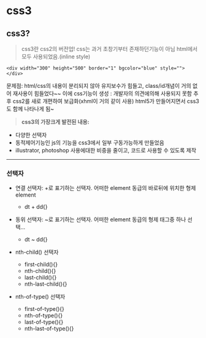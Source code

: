 # css3
## css3? 
> css3란 css2의 버전업!
css는 과거 초창기부터 존재하던기능이 아님 html에서 모두 사용되었음.(inline style)

```
<div width="300" height="500" border="1" bgcolor="blue" style="">
</div>
```
문제점: html/css의 내용이 분리되지 않아 유지보수가 힘들고, class/id개념이 거의 없어 재사용이 힘들었다~~
이에 css기능이 생성 : 개발자의 의견에의해 사용되지 못함
추후 css2를 새로 개편하여 보급화(xhml이 거의 같이 사용)
html5가 만들어지면서 css3도 함께 나타나게 됨~

> **css3의 가장크게 발전된 내용:**
- 다양한 선택자
- 동적제어기능인 js의 기능을 css3에서 일부 구동가능하게 만들었음
- illustrator, photoshop 사용에대한 비중을 줄이고, 코드로 사용할 수 있도록 제작
___

### 선택자
* 연결 선택자: +로 표기하는 선택자. 어떠한 element 동급의 바로뒤에 위치한 형제 element
	- dt + dd{} 
* 동위 선택자: ~로 표기하는 선택자. 어떠한 element 동급의 형제 태그중 하나 선택...
	- dt ~ dd{}
* nth-child() 선택자
	- first-child(){}
	- nth-child(){}
	- last-child(){}
	- nth-last-child(){}
	
* nth-of-type() 선택자
	- first-of-type(){}
	- nth-of-type(){}
	- last-of-type(){}
	- nth-last-of-type(){}







